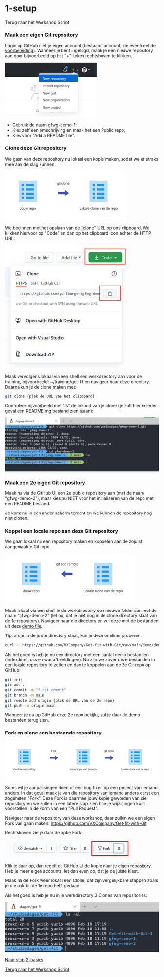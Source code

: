 # 1-setup

[Terug naar het Workshop Script](handson.md)

### Maak een eigen Git repository

Login op GitHub met je eigen account (bestaand account, zie eventueel de [voorbereiding](voorbereiding.md)). Wanneer je bent ingelogd, maak je een nieuwe repository aan door bijvoorbeeld op het "+"-teken rechtsboven te klikken.

![new repo image](/images/newrepo1.png)

- Gebruik de naam gfwg-demo-1;
- Kies zelf een omschrijving en maak het een Public repo;
- Kies voor "Add a README file".

### Clone deze Git repository

We gaan van deze repository nu lokaal een kopie maken, zodat we er straks mee aan de slag kunnen.

![](/images/clone1.png)

We beginnen met het opslaan van de "clone" URL op ons clipboard. We klikken hiervoor op "Code" en dan op het clipboard icon achter de HTTP URL:

![clone URL image](/images/cloneurl1.png)

Maak vervolgens lokaal via een shell een werkdirectory aan voor de training, bijvoorbeeld: ~/training/get-fit en navigeer naar deze directory. Daarna kun je de clone maken met:

```bash
git clone {plak de URL van het clipboard}
```

Controleer bijvoorbeeld met "ls" de inhoud van je clone (je zult hier in ieder geval een README.mg bestand zien staan):

![ls clone image](/images/ls1.png)

### Maak een 2e eigen Git repository

Maak nu via de GitHub UI een 2e public repository aan (met de naam "gfwg-demo-2"), maar kies nu NIET voor het initialiseren van de repo met een README bestand.

Je komt nu in een ander scherm terecht en we kunnen de repository nog niet clonen.

### Koppel een locale repo aan deze Git repository

We gaan lokaal nu een repository maken en koppelen aan de zojuist aangemaakte Git repo.

![](/images/remote1.png)

Maak lokaal via een shell in de werkdirectory een nieuwe folder aan met de naam "gfwg-demo-2" (let op, dat je niet nog in de clone directory staat van de 1e repository). Navigeer naar die directory en vul deze met de bestanden uit deze [demo file](/demo/demo.zip).

Tip: als je in de juiste directory staat, kun je deze oneliner proberen:

```bash
curl -L https://github.com/VXCompany/Get-fit-with-Git/raw/main/demo/demo.zip | jar -xv
```

Als het goed is heb je nu een directory met een aantal demo bestanden (index.html, css en wat afbeeldingen). Nu zijn we zover deze bestanden in een lokale repository te zetten en dan te koppelen aan de 2e Git repo op GitHub:

```bash
git init
git add .
git commit -m "first commit"
git branch -M main
git remote add origin {plak de URL van de 2e repo}
git push -u origin main
```

Wanneer je nu op GitHub deze 2e repo bekijkt, zul je daar de demo bestanden terug zien.

### Fork en clone een bestaande repository

![](/images/fork1.png)

Soms wil je aanpassingen doen of een bug fixen op een project van iemand anders. In dat geval maak je van die repository van iemand anders eerst een zogeheten "Fork". Deze Fork is daarmee jouw kopie geworden van die repository en we zullen in een latere stap zien hoe je wijzigingen kunt voorstellen in de vorm van een "Pull Request".

Navigeer naar de repository van deze workshop, daar zullen we een eigen Fork van gaan maken: https://github.com/VXCompany/Get-fit-with-Git

Rechtsboven zie je daar de optie Fork:

![fork image](/images/fork2.png)

Klik je daar op, dan regelt de GitHub UI de kopie naar je eigen repository. Heb je meer eigen accounts, let dan even op, dat je de juiste kiest.

Maak na de Fork weer lokaal een Clone, dat zijn vergelijkbare stappen zoals je die ook bij de 1e repo hebt gedaan.

Als het goed is heb je nu in je werkdirectory 3 Clones van repositories:

![workdir image](/images/ls2.png)

[Naar stap 2-basics](2-basics.md)

[Terug naar het Workshop Script](handson.md)
